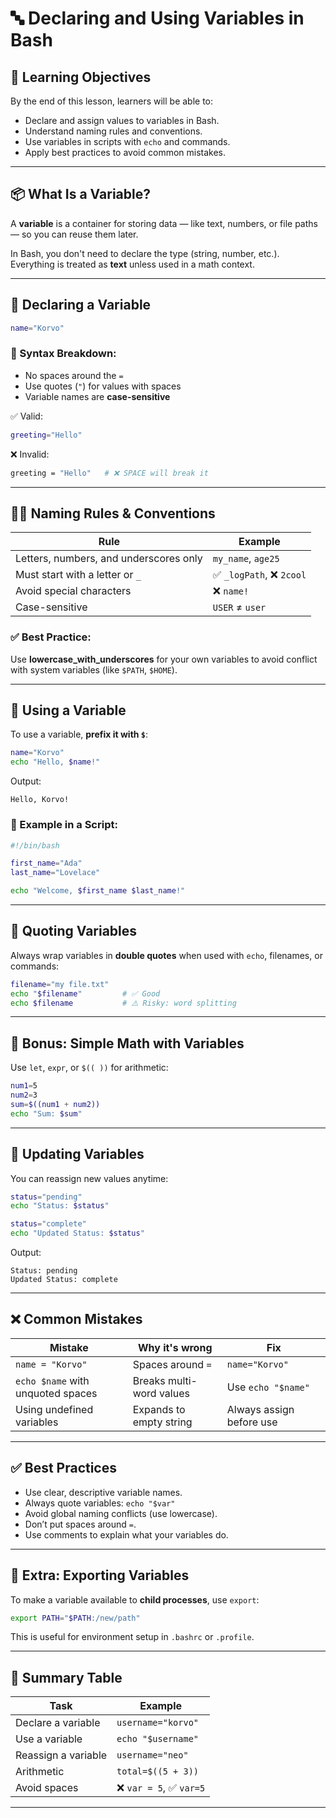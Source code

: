# 🔤 Declaring and Using Variables in Bash

## 🧠 Learning Objectives

By the end of this lesson, learners will be able to:

* Declare and assign values to variables in Bash.
* Understand naming rules and conventions.
* Use variables in scripts with `echo` and commands.
* Apply best practices to avoid common mistakes.

---

## 📦 What Is a Variable?

A **variable** is a container for storing data — like text, numbers, or file paths — so you can reuse them later.

In Bash, you don't need to declare the type (string, number, etc.). Everything is treated as **text** unless used in a math context.

---

## 🔧 Declaring a Variable

```bash
name="Korvo"
```

### 🧠 Syntax Breakdown:

* No spaces around the `=`
* Use quotes (`"`) for values with spaces
* Variable names are **case-sensitive**

✅ Valid:

```bash
greeting="Hello"
```

❌ Invalid:

```bash
greeting = "Hello"   # ❌ SPACE will break it
```

---

## 👨‍🏫 Naming Rules & Conventions

| Rule                                   | Example                 |
| -------------------------------------- | ----------------------- |
| Letters, numbers, and underscores only | `my_name`, `age25`      |
| Must start with a letter or `_`        | ✅ `_logPath`, ❌ `2cool` |
| Avoid special characters               | ❌ `name!`               |
| Case-sensitive                         | `USER` ≠ `user`         |

### ✅ Best Practice:

Use **lowercase\_with\_underscores** for your own variables to avoid conflict with system variables (like `$PATH`, `$HOME`).

---

## 📣 Using a Variable

To use a variable, **prefix it with `$`**:

```bash
name="Korvo"
echo "Hello, $name!"
```

Output:

```
Hello, Korvo!
```

### 🧪 Example in a Script:

```bash
#!/bin/bash

first_name="Ada"
last_name="Lovelace"

echo "Welcome, $first_name $last_name!"
```

---

## 🧼 Quoting Variables

Always wrap variables in **double quotes** when used with `echo`, filenames, or commands:

```bash
filename="my file.txt"
echo "$filename"         # ✅ Good
echo $filename           # ⚠️ Risky: word splitting
```

---

## 🧮 Bonus: Simple Math with Variables

Use `let`, `expr`, or `$(( ))` for arithmetic:

```bash
num1=5
num2=3
sum=$((num1 + num2))
echo "Sum: $sum"
```

---

## 🔂 Updating Variables

You can reassign new values anytime:

```bash
status="pending"
echo "Status: $status"

status="complete"
echo "Updated Status: $status"
```

Output:

```
Status: pending
Updated Status: complete
```

---

## ❌ Common Mistakes

| Mistake                           | Why it's wrong           | Fix                      |
| --------------------------------- | ------------------------ | ------------------------ |
| `name = "Korvo"`                  | Spaces around `=`        | `name="Korvo"`           |
| `echo $name` with unquoted spaces | Breaks multi-word values | Use `echo "$name"`       |
| Using undefined variables         | Expands to empty string  | Always assign before use |

---

## ✅ Best Practices

* Use clear, descriptive variable names.
* Always quote variables: `echo "$var"`
* Avoid global naming conflicts (use lowercase).
* Don’t put spaces around `=`.
* Use comments to explain what your variables do.

---

## 🧠 Extra: Exporting Variables

To make a variable available to **child processes**, use `export`:

```bash
export PATH="$PATH:/new/path"
```

This is useful for environment setup in `.bashrc` or `.profile`.

---

## 📁 Summary Table

| Task                | Example                |
| ------------------- | ---------------------- |
| Declare a variable  | `username="korvo"`     |
| Use a variable      | `echo "$username"`     |
| Reassign a variable | `username="neo"`       |
| Arithmetic          | `total=$((5 + 3))`     |
| Avoid spaces        | ❌ `var = 5`, ✅ `var=5` |

---
